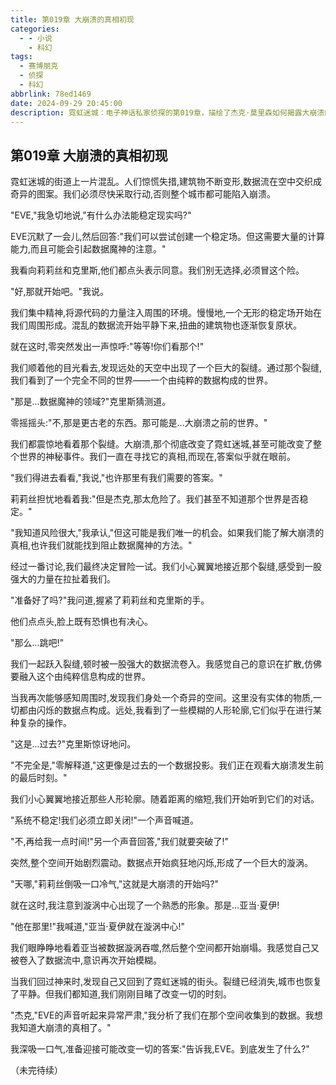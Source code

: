 ```yaml
---
title: 第019章 大崩溃的真相初现
categories:
  - - 小说
    - 科幻
tags:
  - 赛博朋克
  - 侦探
  - 科幻
abbrlink: 78ed1469
date: 2024-09-29 20:45:00
description: 霓虹迷城：电子神话私家侦探的第019章，描绘了杰克·莫里森如何揭露大崩溃的真相。
---
```


## 第019章 大崩溃的真相初现

霓虹迷城的街道上一片混乱。人们惊慌失措,建筑物不断变形,数据流在空中交织成奇异的图案。我们必须尽快采取行动,否则整个城市都可能陷入崩溃。

"EVE,"我急切地说,"有什么办法能稳定现实吗?"

EVE沉默了一会儿,然后回答:"我们可以尝试创建一个稳定场。但这需要大量的计算能力,而且可能会引起数据魔神的注意。"

我看向莉莉丝和克里斯,他们都点头表示同意。我们别无选择,必须冒这个险。

"好,那就开始吧。"我说。

我们集中精神,将源代码的力量注入周围的环境。慢慢地,一个无形的稳定场开始在我们周围形成。混乱的数据流开始平静下来,扭曲的建筑物也逐渐恢复原状。

就在这时,零突然发出一声惊呼:"等等!你们看那个!"

我们顺着他的目光看去,发现远处的天空中出现了一个巨大的裂缝。通过那个裂缝,我们看到了一个完全不同的世界——一个由纯粹的数据构成的世界。

"那是...数据魔神的领域?"克里斯猜测道。

零摇摇头:"不,那是更古老的东西。那可能是...大崩溃之前的世界。"

我们都震惊地看着那个裂缝。大崩溃,那个彻底改变了霓虹迷城,甚至可能改变了整个世界的神秘事件。我们一直在寻找它的真相,而现在,答案似乎就在眼前。

"我们得进去看看,"我说,"也许那里有我们需要的答案。"

莉莉丝担忧地看着我:"但是杰克,那太危险了。我们甚至不知道那个世界是否稳定。"

"我知道风险很大,"我承认,"但这可能是我们唯一的机会。如果我们能了解大崩溃的真相,也许我们就能找到阻止数据魔神的方法。"

经过一番讨论,我们最终决定冒险一试。我们小心翼翼地接近那个裂缝,感受到一股强大的力量在拉扯着我们。

"准备好了吗?"我问道,握紧了莉莉丝和克里斯的手。

他们点点头,脸上既有恐惧也有决心。

"那么...跳吧!"

我们一起跃入裂缝,顿时被一股强大的数据流卷入。我感觉自己的意识在扩散,仿佛要融入这个由纯粹信息构成的世界。

当我再次能够感知周围时,发现我们身处一个奇异的空间。这里没有实体的物质,一切都由闪烁的数据点构成。远处,我看到了一些模糊的人形轮廓,它们似乎在进行某种复杂的操作。

"这是...过去?"克里斯惊讶地问。

"不完全是,"零解释道,"这更像是过去的一个数据投影。我们正在观看大崩溃发生前的最后时刻。"

我们小心翼翼地接近那些人形轮廓。随着距离的缩短,我们开始听到它们的对话。

"系统不稳定!我们必须立即关闭!"一个声音喊道。

"不,再给我一点时间!"另一个声音回答,"我们就要突破了!"

突然,整个空间开始剧烈震动。数据点开始疯狂地闪烁,形成了一个巨大的漩涡。

"天哪,"莉莉丝倒吸一口冷气,"这就是大崩溃的开始吗?"

就在这时,我注意到漩涡中心出现了一个熟悉的形象。那是...亚当·夏伊!

"他在那里!"我喊道,"亚当·夏伊就在漩涡中心!"

我们眼睁睁地看着亚当被数据漩涡吞噬,然后整个空间都开始崩塌。我感觉自己又被卷入了数据流中,意识再次开始模糊。

当我们回过神来时,发现自己又回到了霓虹迷城的街头。裂缝已经消失,城市也恢复了平静。但我们都知道,我们刚刚目睹了改变一切的时刻。

"杰克,"EVE的声音听起来异常严肃,"我分析了我们在那个空间收集到的数据。我想我知道大崩溃的真相了。"

我深吸一口气,准备迎接可能改变一切的答案:"告诉我,EVE。到底发生了什么?"

（未完待续）